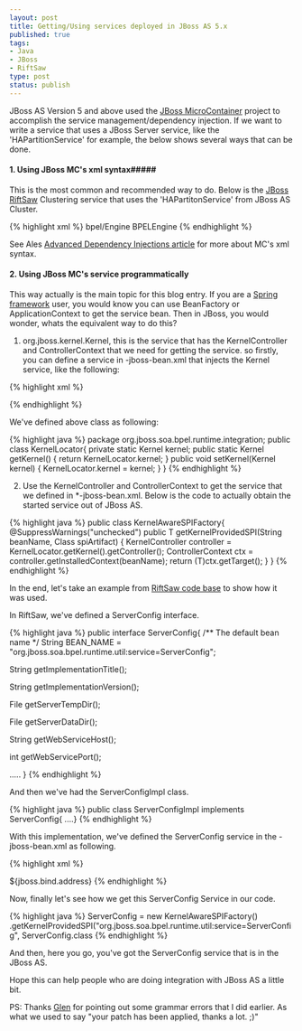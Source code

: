 ```yaml
--- 
layout: post
title: Getting/Using services deployed in JBoss AS 5.x
published: true
tags: 
- Java
- JBoss
- RiftSaw
type: post
status: publish
---
```

JBoss AS Version 5 and above used the [JBoss MicroContainer](http://jboss.org/jbossmc) project to accomplish the service management/dependency injection. If we want to write a service that uses a JBoss Server service, like the 'HAPartitionService' for example, the below shows several ways that can be done.

#### 1. Using JBoss MC's xml syntax#####
This is the most common and recommended way to do. Below is the [JBoss RiftSaw](http://www.jboss.org/riftsaw) Clustering service that uses the 'HAPartitonService' from JBoss AS Cluster.

{% highlight xml %}
   <bean name="RiftSawClusteringService" class="org.jboss.soa.bpel.clustering.JBossClusteringService">
   	 <property name="haPartition"><inject bean="HAPartition" /></property>
   	 <property name="bpelEngineName">bpel/Engine</property>
   	 <depends>BPELEngine</depends>
   </bean>
{% endhighlight %}


See Ales [Advanced Dependency Injections article](http://java.dzone.com/articles/a-look-inside-jboss-microconta-0)  for more about MC's xml syntax.


#### 2. Using JBoss MC's service programmatically ####

This way actually is the main topic for this blog entry. If you are a [Spring framework](http://www.springframework.org) user, you would know you can use BeanFactory or ApplicationContext to get the service bean. Then in JBoss, you would wonder, whats the equivalent way to do this?

1) org.jboss.kernel.Kernel, this is the service that has the KernelController and ControllerContext that we need for getting the service. so firstly, you can define a service in -jboss-bean.xml that injects the Kernel service, like the following:

{% highlight xml %}
<!--    Locate the single instance of the kernel    -->
<bean name="org.jboss.soa.bpel.runtime.util:service=KernelLocator"
     class="org.jboss.soa.bpel.runtime.integration.KernelLocator">
    <property name="kernel">
      <inject bean="jboss.kernel:service=Kernel" />
    </property>
</bean>
{% endhighlight %}


We've defined above class as following:

{% highlight java %}
package org.jboss.soa.bpel.runtime.integration;
public class KernelLocator{
  private static Kernel kernel;
  public static Kernel getKernel()  {    return KernelLocator.kernel;  }
  public void setKernel(Kernel kernel)  {    KernelLocator.kernel = kernel;  }
}
{% endhighlight %}


2) Use the KernelController and ControllerContext to get the service that we defined in *-jboss-bean.xml.
Below is the code to actually obtain the started service out of JBoss AS.

{% highlight java %}
public class KernelAwareSPIFactory{
   @SuppressWarnings("unchecked")
   public <T> T getKernelProvidedSPI(String beanName, Class<T> spiArtifact)   {
      KernelController controller = KernelLocator.getKernel().getController();
      ControllerContext ctx = controller.getInstalledContext(beanName);
      return (T)ctx.getTarget();   }
}
{% endhighlight %}


In the end, let's take an example from [RiftSaw code base](http://jboss.org/riftsaw) to show how it was used.


In RiftSaw, we've defined a ServerConfig interface.

{% highlight java %}
public interface ServerConfig{
  /** The default bean name */
  String BEAN_NAME = "org.jboss.soa.bpel.runtime.util:service=ServerConfig";

  String getImplementationTitle();

  String getImplementationVersion();

  File getServerTempDir();

  File getServerDataDir();

  String getWebServiceHost();

  int getWebServicePort();

  .....
}
{% endhighlight %}


And then we've had the ServerConfigImpl class.

{% highlight java %}
public class ServerConfigImpl implements ServerConfig{  ....}
{% endhighlight %}


With this implementation, we've defined the ServerConfig service in the -jboss-bean.xml as following.

{% highlight xml %}
<!--       ServerConfig    -->
 <bean name="org.jboss.soa.bpel.runtime.util:service=ServerConfig"
        class="org.jboss.soa.bpel.runtime.integration.ServerConfigImpl">
    <property name="mbeanServer">
     <inject bean="JMXKernel" property="mbeanServer"/>
    </property>
    <property name="webServiceHost">${jboss.bind.address}</property>
  </bean>
{% endhighlight %}


Now, finally let's see how we get this ServerConfig Service in our code.

{% highlight java %}
ServerConfig = new KernelAwareSPIFactory()
               .getKernelProvidedSPI("org.jboss.soa.bpel.runtime.util:service=ServerConfig", ServerConfig.class
{% endhighlight %}


And then, here you go, you've got the ServerConfig service that is in the JBoss AS.


Hope this can help people who are doing integration with JBoss AS a little bit.

PS: Thanks [Glen](http://www.jroller.com/gmazza) for pointing out some grammar errors that I did earlier. As what we used to say "your patch has been applied, thanks a lot. ;)"
